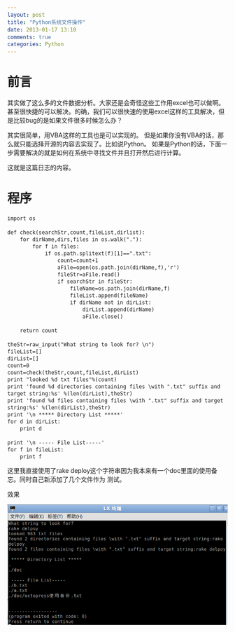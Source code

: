 ```yaml
---
layout: post
title: "Python系统文件操作"
date: 2013-01-17 13:10
comments: true
categories: Python
---
```


# 前言

其实做了这么多的文件数据分析。大家还是会奇怪这些工作用excel也可以做啊。
甚至很快捷的可以解决。的确，我们可以很快速的使用excel这样的工具解决，但是比较bug的是如果文件很多时候怎么办？

其实很简单，用VBA这样的工具也是可以实现的。
但是如果你没有VBA的话，那么就只能选择开源的内容去实现了。比如说Python。
如果是Python的话，下面一步需要解决的就是如何在系统中寻找文件并且打开然后进行计算。

这就是这篇日志的内容。

<!--more-->

# 程序

~~~~~~~~~~~~~~~~~~~~~~~~~~~~~~~~~~
import os

def check(searchStr,count,fileList,dirlist):
	for dirName,dirs,files in os.walk("."):
		for f in files:
			if os.path.splitext(f)[1]==".txt":
				count=count+1
				aFile=open(os.path.join(dirName,f),'r')
				fileStr=aFile.read()
				if searchStr in fileStr:
					fileName=os.path.join(dirName,f)
					fileList.append(fileName)
					if dirName not in dirList:
						dirList.append(dirName)
						aFile.close()
			    
	return count
	
theStr=raw_input("What string to look for? \n")
fileList=[]
dirList=[]
count=0
count=check(theStr,count,fileList,dirList)
print "looked %d txt files"%(count)
print 'found %d directories containing files \with ".txt" suffix and target string:%s' %(len(dirList),theStr)
print 'found %d files containing files \with ".txt" suffix and target string:%s' %(len(dirList),theStr)
print '\n ***** Directory List *****'
for d in dirList:
	print d
	
print '\n ----- File List-----'
for f in fileList:
	print f

~~~~~~~~~~~~~~~~~~~~~~~~~~~~~~~~~~

这里我直接使用了rake deploy这个字符串因为我本来有一个doc里面的使用备忘。同时自己新添加了几个文件作为
测试。

效果

![tu1](/images/Python/os/tu9.png)

